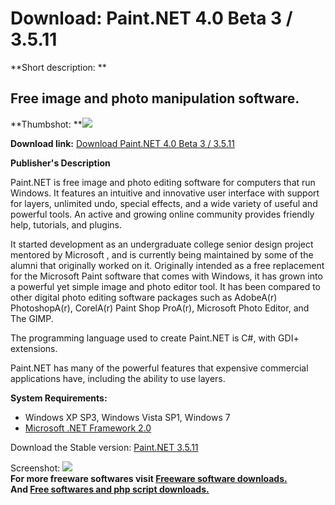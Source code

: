 # Download: Paint.NET 4.0 Beta 3 / 3.5.11

**Short description: **

## Free image and photo manipulation software.

  
**Thumbshot: **![](http://www.freewarefiles.com/screenshot/paintnet3_md.jpg)   
  
**Download link:** [Download Paint.NET 4.0 Beta 3 / 3.5.11](http://freesoftwares.boysofts.com/PaintNET_program_13607.html)  
  

**Publisher's Description**  
  

Paint.NET is free image and photo editing software for computers that run
Windows. It features an intuitive and innovative user interface with support
for layers, unlimited undo, special effects, and a wide variety of useful and
powerful tools. An active and growing online community provides friendly help,
tutorials, and plugins.

It started development as an undergraduate college senior design project
mentored by Microsoft , and is currently being maintained by some of the
alumni that originally worked on it. Originally intended as a free replacement
for the Microsoft Paint software that comes with Windows, it has grown into a
powerful yet simple image and photo editor tool. It has been compared to other
digital photo editing software packages such as AdobeA(r) PhotoshopA(r),
CorelA(r) Paint Shop ProA(r), Microsoft Photo Editor, and The GIMP.

The programming language used to create Paint.NET is C#, with GDI+ extensions.

Paint.NET has many of the powerful features that expensive commercial
applications have, including the ability to use layers.

**System Requirements:**

  * Windows XP SP3, Windows Vista SP1, Windows 7 
  * [Microsoft .NET Framework 2.0](http://www.freewarefiles.com/Microsoft-NET-Framework-20-x86-Final_program_16026.html)

Download the Stable version: [Paint.NET
3.5.11](http://download.freewarehunter.com/files/Paint.NET.3.5.11.Install.zip)

  
  
Screenshot: ![](http://www.freewarefiles.com/screenshot/paintnet3.jpg)  
**For more freeware softwares visit [Freeware software downloads.](http://freesoftwares.boysofts.com/)**   
**And [Free softwares and php script downloads.](http://www.boysofts.com/)**

